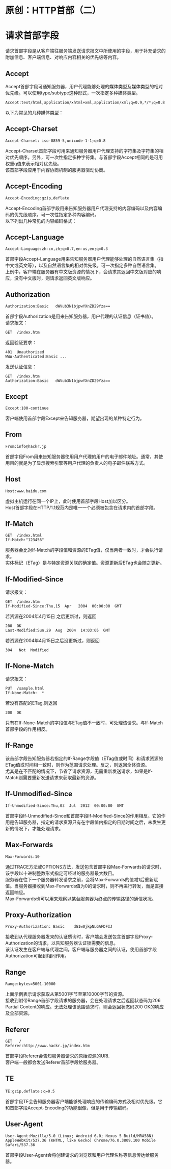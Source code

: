 # 原创：HTTP首部（二）

# 请求首部字段

请求首部字段是从客户端往服务端发送请求报文中所使用的字段，用于补充请求的附加信息、客户端信息、对响应内容相关的优先级等内容。

## Accept

Accept首部字段可通知服务器，用户代理能够处理的媒体类型及媒体类型的相对优先级。可以使用type/subtype这种形式，一次指定多种媒体类型。

```
Accept:text/html,application/xhtml+xml,application/xml;q=0.9,*/*;q=0.8

```

以下为常见的几种媒体类型：

## Accept-Charset

```
Accept-Charset: iso-8859-5,unicode-1-1;q=0.8

```

Accept-Charset首部字段可用来通知服务器用户代理支持的字符集及字符集的相对优先顺序。另外，可一次性指定多种字符集。与首部字段Accept相同的是可用权重q值来表示相对优先级。<br/>
该首部字段应用于内容协商机制的服务器驱动协商。

## Accept-Encoding

```
Accept-Encoding:gzip,deflate

```

Accept-Encoding首部字段用来告知服务器用户代理支持的内容编码以及内容编码的优先级顺序。可一次性指定多种内容编码。<br/>
以下列出几种常见的内容编码格式：

## Accept-Language

```
Accept-Language:zh-cn,zh;q=0.7,en-us,en;q=0.3

```

首部字段Accept-Language用来告知服务器用户代理能够处理的自然语言集（指中文或英文等），以及自然语言集的相对优先级。可一次指定多种自然语言集。<br/>
上例中，客户端在服务器有中文版资源的情况下，会请求其返回中文版对应的响应，没有中文版时，则请求返回英文版响应。

## Authorization

```
Authorization:Basic   dWVub3N1bjpwYXnZD29Yza==

```

首部字段Authorization是用来告知服务器，用户代理的认证信息（证书值）。<br/>
请求报文：

```
GET  /index.htm

```

返回验证要求：

```
401  Unauthorized
WWW-Authenticated:Basic ...

```

发送认证信息：

```
GET  /index.htm
Authorization:Basic   dWVub3N1bjpwYXnZD29Yza==

```

## Except

```
Except:100-continue

```

客户端使用首部字段Except来告知服务器，期望出现的某种特定行为。

## From

```
From:info@hackr.jp

```

首部字段From用来告知服务器使用用户代理的用户的电子邮件地址。通常，其使用目的就是为了显示搜索引擎等用户代理的负责人的电子邮件联系方式。

## Host

```
Host:www.baidu.com

```

虚拟主机运行在同一个IP上，此时使用首部字段Host加以区分。<br/>
Host首部字段在HTTP/1.1规范内是唯一一个必须被包含在请求内的首部字段。

## If-Match

```
GET  /index.html
If-Match:"123456"

```

服务器会比对If-Match的字段值和资源的ETag值，仅当两者一致时，才会执行请求。<br/>
实体标记（ETag）是与特定资源关联的确定值。资源更新后ETag也会随之更新。

## If-Modified-Since

请求报文：

```
GET  /index.htm
If-Modified-Since:Thu,15  Apr   2004  00:00:00  GMT

```

若资源在2004年4月15日 之后更新过，则返回

```
200  OK
Last-Modified:Sun,29  Aug  2004  14:03:05  GMT

```

若资源在2004年4月15日之后没更新过，则返回

```
304   Not  Modified

```

## If-None-Match

请求报文：

```
PUT  /sample.html
If-None-Match:  *

```

若没有匹配的ETag,则返回

```
200  OK

```

只有在If-None-Match的字段值与ETag值不一致时，可处理该请求。与If-Match首部字段的作用相反。

## If-Range

该首部字段告知服务器若指定的If-Range字段值（ETag值或时间）和请求资源的ETag值或时间相一致时，则作为范围请求处理。反之，则返回全体资源。<br/>
尤其是在不匹配的情况下，节省了请求资源，无需重新发送请求，如果是If-Match则需要重新发送请求来获取最新的资源。

## If-Unmodified-Since

```
If-Unmodified-Since:Thu,03  Jul  2012  00:00:00  GMT

```

首部字段If-Unmodified-Since和首部字段If-Modified-Since的作用相反。它的作用是告知服务器，指定的请求资源只有在字段值内指定的日期时间之后，未发生更新的情况下，才能处理请求。

## Max-Forwards

```
Max-Forwards:10

```

通过TRACE方法或OPTIONS方法，发送包含首部字段Max-Forwards的请求时，该字段以十进制整数形式指定可经过的服务器最大数目。<br/>
服务器在往下一个服务器转发请求之前，会将Max-Forwards的值减1后重新赋值。当服务器接收到Max-Forwards值为0的请求时，则不再进行转发，而是直接返回响应。<br/>
Max-Forwards也可以用来观察以某台服务器为终点的传输路径的通信状况。

## Proxy-Authorization

```
Proxy-Authorization: Basic    dG1w0jkpNLGAFDFIJ

```

接收到从代理服务器发来的认证质询时，客户端会发送包含首部字段Proxy-Authorization的请求，以告知服务器认证锁需要的信息。<br/>
该认证发生在客户端与代理之间。客户端与服务器之间的认证，使用首部字段Authorization可起到相同作用。

## Range

```
Range:bytes=5001-10000

```

上面示例表示请求获取从第5001字节至第10000字节的资源。<br/>
接收到附带Range首部字段请求的服务器，会在处理请求之后返回状态码为206 Partial Content的响应。无法处理该范围请求时，则会返回状态码200 OK的响应及全部资源。

## Referer

```
GET   /
Referer:http://www.hackr.jp/index.htm

```

首部字段Referer会告知服务器请求的原始资源的URI.<br/>
客户端一般都会发送Referer首部字段给服务器。

## TE

```
TE:gzip,deflate；q=0.5

```

首部字段TE会告知服务器客户端能够处理响应的传输编码方式及相对优先级。它和首部字段Accept-Encoding的功能很像，但是用于传输编码。

## User-Agent

```
User-Agent:Mozilla/5.0 (Linux; Android 6.0; Nexus 5 Build/MRA58N) AppleWebKit/537.36 (KHTML, like Gecko) Chrome/76.0.3809.100 Mobile Safari/537.36

```

首部字段User-Agent会将创建请求的浏览器和用户代理名称等信息传达给服务器。
